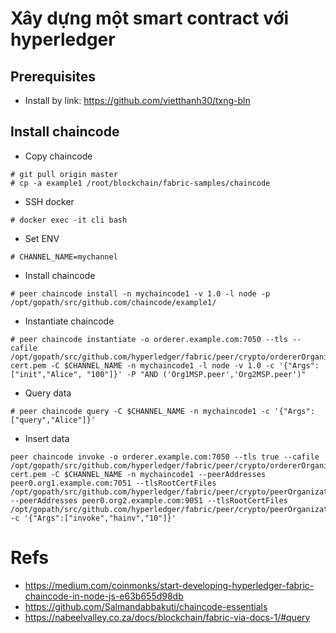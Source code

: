 # Xây dựng một smart contract với hyperledger

## Prerequisites
* Install by link: https://github.com/vietthanh30/txng-bln

## Install chaincode
* Copy chaincode
```
# git pull origin master
# cp -a example1 /root/blockchain/fabric-samples/chaincode
```
* SSH docker
```
# docker exec -it cli bash
```
* Set ENV
```
# CHANNEL_NAME=mychannel
```
* Install chaincode
```
# peer chaincode install -n mychaincode1 -v 1.0 -l node -p /opt/gopath/src/github.com/chaincode/example1/
```
* Instantiate chaincode
```
# peer chaincode instantiate -o orderer.example.com:7050 --tls --cafile /opt/gopath/src/github.com/hyperledger/fabric/peer/crypto/ordererOrganizations/example.com/orderers/orderer.example.com/msp/tlscacerts/tlsca.example.com-cert.pem -C $CHANNEL_NAME -n mychaincode1 -l node -v 1.0 -c '{"Args":["init","Alice", "100"]}' -P "AND ('Org1MSP.peer','Org2MSP.peer')"
```
* Query data
```
# peer chaincode query -C $CHANNEL_NAME -n mychaincode1 -c '{"Args":["query","Alice"]}'
```
* Insert data
```
peer chaincode invoke -o orderer.example.com:7050 --tls true --cafile /opt/gopath/src/github.com/hyperledger/fabric/peer/crypto/ordererOrganizations/example.com/orderers/orderer.example.com/msp/tlscacerts/tlsca.example.com-cert.pem -C $CHANNEL_NAME -n mychaincode1 --peerAddresses peer0.org1.example.com:7051 --tlsRootCertFiles /opt/gopath/src/github.com/hyperledger/fabric/peer/crypto/peerOrganizations/org1.example.com/peers/peer0.org1.example.com/tls/ca.crt --peerAddresses peer0.org2.example.com:9051 --tlsRootCertFiles /opt/gopath/src/github.com/hyperledger/fabric/peer/crypto/peerOrganizations/org2.example.com/peers/peer0.org2.example.com/tls/ca.crt -c '{"Args":["invoke","hainv","10"]}'
```


# Refs
* https://medium.com/coinmonks/start-developing-hyperledger-fabric-chaincode-in-node-js-e63b655d98db
* https://github.com/Salmandabbakuti/chaincode-essentials
* https://nabeelvalley.co.za/docs/blockchain/fabric-via-docs-1/#query



